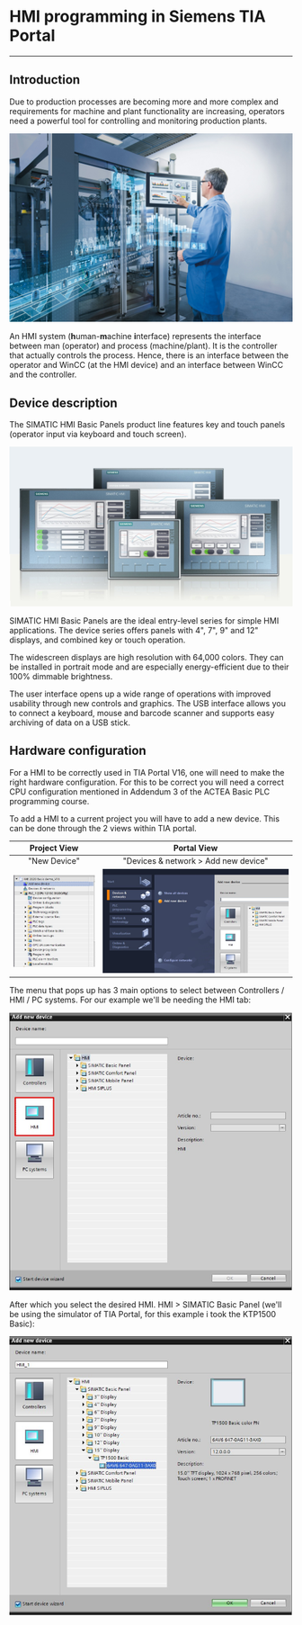 # HMI programming in Siemens TIA Portal
_____________________________________
## Introduction
Due to production processes are becoming more and more complex and requirements for machine and plant functionality are increasing, operators need a powerful tool for controlling and monitoring production plants.

![HMI](../Ad03/Images/hmi.jpg)

An HMI system (**h**uman-**m**achine **i**nterface) represents the interface between man (operator) and process (machine/plant). It is the controller that actually controls the process. Hence, there is an interface between the operator and WinCC (at the HMI device) and an interface between WinCC and the controller.

## Device description
The SIMATIC HMI Basic Panels product line features key and touch panels (operator input via keyboard and touch screen).

![HMI](../Ad03/Images/basic_hmi.jpg)

SIMATIC HMI Basic Panels are the ideal entry-level series for simple HMI applications. The device series offers panels with 4", 7", 9" and 12" displays, and combined key or touch operation.

The widescreen displays are high resolution with 64,000 colors. They can be installed in portrait mode and are especially energy-efficient due to their 100% dimmable brightness.

The user interface opens up a wide range of operations with improved usability through new controls and graphics. The USB interface allows you to connect a keyboard, mouse and barcode scanner and supports easy archiving of data on a USB stick.

## Hardware configuration
For a HMI to be correctly used in TIA Portal V16, one will need to make the right hardware configuration. For this to be correct you will need a correct CPU configuration mentioned in Addendum 3 of the ACTEA Basic PLC programming course.

To add a HMI to a current project you will have to add a new device. This can be done through the 2 views within TIA portal.

| Project View | Portal View |
| :---: | :---: |
|  "New Device"  |  "Devices & network > Add new device" |
| ![TIA Portal Adding HMI](../Ad03/Images/Step1.jpg)  |  ![TIA Portal Adding HMI](../Ad03/Images/Step1-1.jpg) |

The menu that pops up has 3 main options to select between Controllers / HMI / PC systems. For our example we'll be needing the HMI tab:

![TIA Portal Adding HMI](../Ad03/Images/Step2.jpg)

After which you select the desired HMI. HMI > SIMATIC Basic Panel (we'll be using the simulator of TIA Portal, for this example i took the KTP1500 Basic):

![TIA Portal Adding HMI](../Ad03/Images/Step3.jpg)

